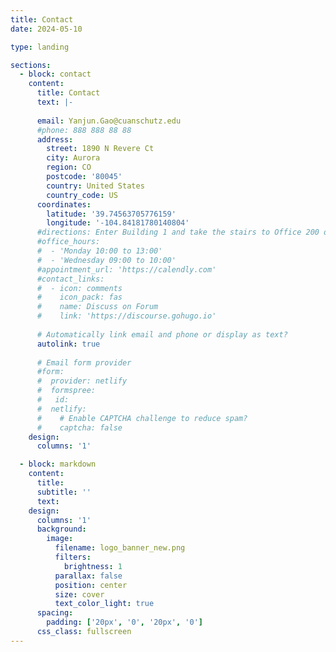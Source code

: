 ```yaml
---
title: Contact
date: 2024-05-10

type: landing

sections:
  - block: contact
    content:
      title: Contact
      text: |-
        
      email: Yanjun.Gao@cuanschutz.edu 
      #phone: 888 888 88 88
      address:
        street: 1890 N Revere Ct
        city: Aurora
        region: CO
        postcode: '80045'
        country: United States
        country_code: US
      coordinates:
        latitude: '39.74563705776159'
        longitude: '-104.84181780140804'
      #directions: Enter Building 1 and take the stairs to Office 200 on Floor 2
      #office_hours:
      #  - 'Monday 10:00 to 13:00'
      #  - 'Wednesday 09:00 to 10:00'
      #appointment_url: 'https://calendly.com'
      #contact_links:
      #  - icon: comments
      #    icon_pack: fas
      #    name: Discuss on Forum
      #    link: 'https://discourse.gohugo.io'
    
      # Automatically link email and phone or display as text?
      autolink: true
    
      # Email form provider
      #form:
      #  provider: netlify
      #  formspree:
      #   id:
      #  netlify:
      #    # Enable CAPTCHA challenge to reduce spam?
      #    captcha: false
    design:
      columns: '1'

  - block: markdown
    content:
      title:
      subtitle: ''
      text:
    design:
      columns: '1'
      background:
        image: 
          filename: logo_banner_new.png
          filters:
            brightness: 1
          parallax: false
          position: center
          size: cover
          text_color_light: true
      spacing:
        padding: ['20px', '0', '20px', '0']
      css_class: fullscreen
---
```

